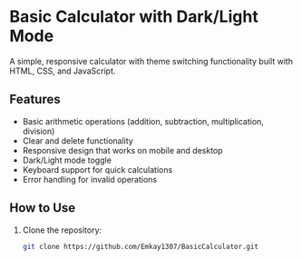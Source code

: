# Basic Calculator with Dark/Light Mode

A simple, responsive calculator with theme switching functionality built with HTML, CSS, and JavaScript.


## Features

- Basic arithmetic operations (addition, subtraction, multiplication, division)
- Clear and delete functionality
- Responsive design that works on mobile and desktop
- Dark/Light mode toggle
- Keyboard support for quick calculations
- Error handling for invalid operations

## How to Use

1. Clone the repository:
   ```bash
   git clone https://github.com/Emkay1307/BasicCalculator.git

